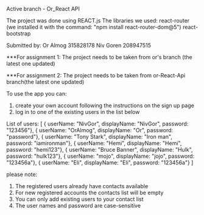 Active branch - Or_React API

The project was done using REACT.js
The libraries we used:
react-router (we installed it with the command: "npm install react-router-dom@5")
react-bootstrap 

Submitted by:
Or Almog 315828178
Niv Goren 208947515

***For assignment 1:
The project needs to be taken from or's branch (the latest one updated)

***For assignment 2:
The project needs to be taken from or-React-Api branch(the latest one updated)

To use the app you can:
1. create your own account following the instructions on the sign up page
2. log in to one of the existing users in the list below

List of users:
[
    { userName: "NivGor", displayName: "NivGor", password: "123456"},
    { userName: "OrAlmog", displayName: "Or", password: "password"},
    { userName: "Tony Stark", displayName: "Iron man", password: "iamironman"},
    { userName: "Hemi", displayName: "Hemi", password: "hemi123"},
    { userName: "Bruce Banner", displayName: "Hulk", password: "hulk123"},
    { userName: "mojo", displayName: "jojo", password: "123456a"},
    { userName: "Eli", displayName: "Eli", password: "123456a"}
  ]

  please note:
   1. The registered users already have contacts available
   2. For new registered accounts the contacts list will be empty
   3. You can only add existing users to your contact list
   4. The user names and password are case-sensitive
